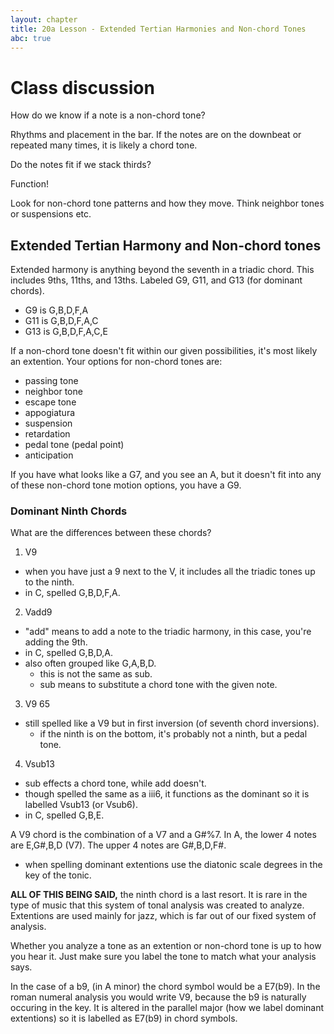 ```yaml
---
layout: chapter
title: 20a Lesson - Extended Tertian Harmonies and Non-chord Tones
abc: true
---
```

# Class discussion

How do we know if a note is a non-chord tone?

Rhythms and placement in the bar. If the notes are on the downbeat or repeated many times, it is likely a chord tone.

Do the notes fit if we stack thirds?

Function!

Look for non-chord tone patterns and how they move. Think neighbor tones or suspensions etc. 

## Extended Tertian Harmony and Non-chord tones
Extended harmony is anything beyond the seventh in a triadic chord.
This includes 9ths, 11ths, and 13ths. 
Labeled G9, G11, and G13 (for dominant chords).
  - G9 is G,B,D,F,A
  - G11 is G,B,D,F,A,C
  - G13 is G,B,D,F,A,C,E
  
If a non-chord tone doesn't fit within our given possibilities, it's most likely an extention.
Your options for non-chord tones are:
- passing tone
- neighbor tone
- escape tone
- appogiatura
- suspension
- retardation
- pedal tone (pedal point)
- anticipation

If you have what looks like a G7, and you see an A, but it doesn't fit into any of these non-chord tone motion options, you have a G9.

### Dominant Ninth Chords
What are the differences between these chords?
1. V9
  - when you have just a 9 next to the V, it includes all the triadic tones up to the ninth. 
  - in C, spelled G,B,D,F,A.
2. Vadd9
  - "add" means to add a note to the triadic harmony, in this case, you're adding the 9th.
  - in C, spelled G,B,D,A.
  - also often grouped like G,A,B,D.
    - this is not the same as sub. 
    - sub means to substitute a chord tone with the given note.
3. V9 65
  - still spelled like a V9 but in first inversion (of seventh chord inversions).
    - if the ninth is on the bottom, it's probably not a ninth, but a pedal tone.
4. Vsub13
  - sub effects a chord tone, while add doesn't.
  - though spelled the same as a iii6, it functions as the dominant so it is labelled Vsub13 (or Vsub6).
  - in C, spelled G,B,E.
  
A V9 chord is the combination of a V7 and a G#%7. 
In A, the lower 4 notes are E,G#,B,D (V7). 
The upper 4 notes are G#,B,D,F#.
  - when spelling dominant extentions use the diatonic scale degrees in the key of the tonic. 

**ALL OF THIS BEING SAID,** the ninth chord is a last resort. 
It is rare in the type of music that this system of tonal analysis was created to analyze.
Extentions are used mainly for jazz, which is far out of our fixed system of analysis. 

Whether you analyze a tone as an extention or non-chord tone is up to how you hear it. 
Just make sure you label the tone to match what your analysis says. 

In the case of a b9, (in A minor) the chord symbol would be a E7(b9).
In the roman numeral analysis you would write V9, because the b9 is naturally occuring in the key.
It is altered in the parallel major (how we label dominant extentions) so it is labelled as E7(b9) in chord symbols.
